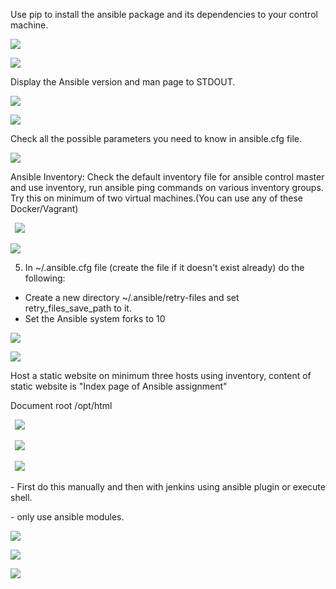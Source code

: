 ﻿Use pip to install the ansible package and its dependencies to your control machine.

![](Aspose.Words.5c28d892-dcb4-4390-ade7-5b7b50ad44f2.001.png) 

![](Aspose.Words.5c28d892-dcb4-4390-ade7-5b7b50ad44f2.002.png) 

Display the Ansible version and man page to STDOUT.

![](Aspose.Words.5c28d892-dcb4-4390-ade7-5b7b50ad44f2.003.png)




![](Aspose.Words.5c28d892-dcb4-4390-ade7-5b7b50ad44f2.004.png) 

Check all the possible parameters you need to know in ansible.cfg file.

![](Aspose.Words.5c28d892-dcb4-4390-ade7-5b7b50ad44f2.005.png)

Ansible Inventory: Check the default inventory file for ansible control master and use inventory, run ansible ping commands on various inventory groups. Try this on minimum of two virtual machines.(You can use any of these Docker/Vagrant)

` `![](Aspose.Words.5c28d892-dcb4-4390-ade7-5b7b50ad44f2.006.png)

![](Aspose.Words.5c28d892-dcb4-4390-ade7-5b7b50ad44f2.007.png)  







5. In ~/.ansible.cfg file (create the file if it doesn't exist already) do the following:
- Create a new directory ~/.ansible/retry-files and set retry\_files\_save\_path to it.
- Set the Ansible system forks to 10

![](Aspose.Words.5c28d892-dcb4-4390-ade7-5b7b50ad44f2.008.png) 

![](Aspose.Words.5c28d892-dcb4-4390-ade7-5b7b50ad44f2.009.png) 

Host a static website on minimum three hosts using inventory, content of static website is "Index page of Ansible assignment"

Document root /opt/html

` `![](Aspose.Words.5c28d892-dcb4-4390-ade7-5b7b50ad44f2.010.png)

` `![](Aspose.Words.5c28d892-dcb4-4390-ade7-5b7b50ad44f2.011.png) 

` `![](Aspose.Words.5c28d892-dcb4-4390-ade7-5b7b50ad44f2.012.png) 

\- First do this manually and then with jenkins using ansible plugin or execute shell.

\- only use ansible modules.

![](Aspose.Words.5c28d892-dcb4-4390-ade7-5b7b50ad44f2.013.png) 

![](Aspose.Words.5c28d892-dcb4-4390-ade7-5b7b50ad44f2.014.png) 

![](Aspose.Words.5c28d892-dcb4-4390-ade7-5b7b50ad44f2.015.png)
